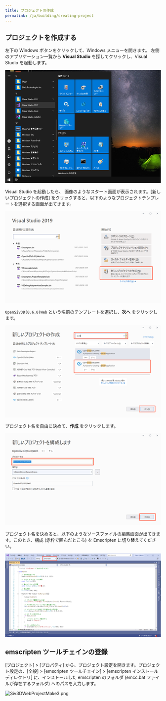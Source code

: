 ```yaml
---
title: プロジェクトの作成
permalink: /ja/building/creating-project
---
```


## プロジェクトを作成する

左下の Windows ボタンをクリックして、Windows メニューを開きます。
左側のアプリケーション一覧から **Visual Studio** を探してクリックし、Visual Studio を起動します。

![LaunchVisualStudio.png](/assets/img/building/creating-project/launch-vs.png)

Visual Studio を起動したら、 画像のようなスタート画面が表示されます。[新しいプロジェクトの作成] をクリックすると、以下のようなプロジェクトテンプレートを選択する画面が出てきます。

![VisualStudio0.png](/assets/img/building/setup-visualstudio/VisualStudio0.png)

`OpenSiv3D(0.6.0)Web` という名前のテンプレートを選択し、**次へ** をクリックします。

![VisualStudio1.png](/assets/img/building/setup-visualstudio/VisualStudio1.png)

プロジェクト名を自由に決めて、**作成** をクリックします。

![VisualStudio2.png](/assets/img/building/setup-visualstudio/VisualStudio2.png)

プロジェクト名を決めると、以下のようなソースファイルの編集画面が出てきます。このとき、構成 (赤枠で囲んだところ) を Emscripten に切り替えてください。

![Siv3DWebProjectMake2.png](/assets/img/building/setup-visualstudio/setup-vs-platform.png)

## emscripten ツールチェインの登録

[プロジェクト] > [プロパティ] から、プロジェクト設定を開きます。プロジェクト設定の、[全般] > [emscripten ツールチェイン] > [emscripten インストールディレクトリ] に、インストールした emscripten のフォルダ (emcc.bat ファイルが存在するフォルダ) へのパスを入力します。

![Siv3DWebProjectMake3.png](https://qiita-image-store.s3.ap-northeast-1.amazonaws.com/0/158514/74993f9c-8ff4-e500-3521-8f0e7748a403.png)
